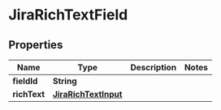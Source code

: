 

# JiraRichTextField


## Properties

| Name | Type | Description | Notes |
|------------ | ------------- | ------------- | -------------|
|**fieldId** | **String** |  |  |
|**richText** | [**JiraRichTextInput**](JiraRichTextInput.md) |  |  |



